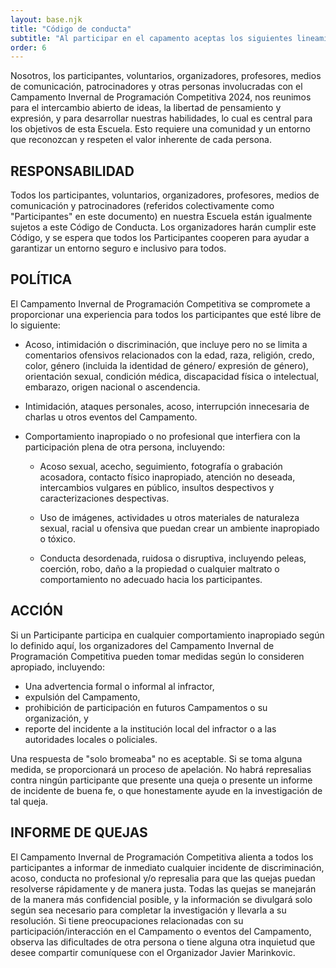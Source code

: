```yaml
---
layout: base.njk
title: "Código de conducta"
subtitle: "Al participar en el capamento aceptas los siguientes lineamientos"
order: 6
---
```


Nosotros, los participantes, voluntarios, organizadores, profesores, medios de comunicación, patrocinadores y otras personas involucradas con el Campamento Invernal de Programación Competitiva 2024, nos reunimos para el intercambio abierto de ideas, la libertad de pensamiento y expresión, y para desarrollar nuestras habilidades, lo cual es central para los objetivos de esta Escuela. Esto requiere una comunidad y un entorno que reconozcan y respeten el valor inherente de cada persona.

## RESPONSABILIDAD
Todos los participantes, voluntarios, organizadores, profesores, medios de comunicación y patrocinadores (referidos colectivamente como "Participantes" en este documento) en nuestra Escuela están igualmente sujetos a este Código de Conducta.
Los organizadores harán cumplir este Código, y se espera que todos los Participantes cooperen para ayudar a garantizar un entorno seguro e inclusivo para todos.

## POLÍTICA
El Campamento Invernal de Programación Competitiva se compromete a proporcionar una experiencia para todos los participantes que esté libre de lo siguiente:

- Acoso, intimidación o discriminación, que incluye pero no se limita a comentarios ofensivos relacionados con la edad, raza, religión, credo, color, género (incluida la identidad de género/ expresión de género), orientación sexual, condición médica, discapacidad física o intelectual, embarazo, origen nacional o ascendencia.

- Intimidación, ataques personales, acoso, interrupción innecesaria de charlas u otros eventos del Campamento.

- Comportamiento inapropiado o no profesional que interfiera con la participación plena de otra persona, incluyendo:

    - Acoso sexual, acecho, seguimiento, fotografía o grabación acosadora, contacto físico inapropiado, atención no deseada, intercambios vulgares en público, insultos despectivos y caracterizaciones despectivas.

    - Uso de imágenes, actividades u otros materiales de naturaleza sexual, racial u ofensiva que puedan crear un ambiente inapropiado o tóxico.

    - Conducta desordenada, ruidosa o disruptiva, incluyendo peleas, coerción, robo, daño a la propiedad o cualquier maltrato o comportamiento no adecuado hacia los participantes.

## ACCIÓN
Si un Participante participa en cualquier comportamiento inapropiado según lo definido aquí, los organizadores del Campamento Invernal de Programación Competitiva pueden tomar medidas según lo consideren apropiado, incluyendo: 
- Una advertencia formal o informal al infractor, 
- expulsión del Campamento, 
- prohibición de participación en futuros Campamentos o su organización, y
- reporte del incidente a la institución local del infractor o a las autoridades locales o policiales. 

Una respuesta de "solo bromeaba" no es aceptable. Si se toma alguna medida, se proporcionará un proceso de apelación. No habrá represalias contra ningún participante que presente una queja o presente un informe de incidente de buena fe, o que honestamente ayude en la investigación de tal queja.

## INFORME DE QUEJAS
El Campamento Invernal de Programación Competitiva alienta a todos los participantes a informar de inmediato cualquier incidente de discriminación, acoso, conducta no profesional y/o represalia para que las quejas puedan resolverse rápidamente y de manera justa. Todas las quejas se manejarán de la manera más confidencial posible, y la información se divulgará solo según sea necesario para completar la investigación y llevarla a su resolución. Si tiene preocupaciones relacionadas con su participación/interacción en el Campamento o eventos del Campamento, observa las dificultades de otra persona o tiene alguna otra inquietud que desee compartir comuníquese con el Organizador Javier Marinkovic.
